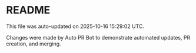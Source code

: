 # README

This file was auto-updated on 2025-10-16 15:29:02 UTC.

Changes were made by Auto PR Bot to demonstrate automated updates, PR creation, and merging.
